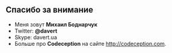 ## Спасибо за внимание

* Меня зовут **Михаил Боднарчук**
* Twitter: **@davert** 
* Skype: davert.ua
* Больше про **Codeception** на сайте http://codeception.com. 

